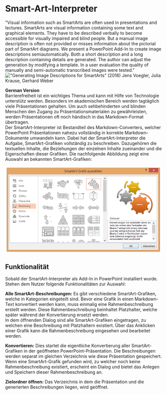 # Smart-Art-Interpreter
"Visual information such as SmartArts are often used in presentations and lectures. SmartArts are visual information containing some text and graphical elements. They have to be described verbally to become accessible for visually impaired and blind people. But a manual image description is often not provided or misses information about the pictorial part of SmartArt diagrams. We present a PowerPoint Add-In to create image descriptions semiautomatically. Both a short description and a long description containing details are generated. The author can adjust the generation by modifying a template. In a user evaluation the quality of manually and semi-automatic transcribed images were tested." !["Generating Image Descriptions for SmartArts" (2016) Jens Voegler, Julia Krause, Gerhard Weber](https://link.springer.com/chapter/10.1007/978-3-319-41264-1_27)

**German Version**<br/>
Barrierefreiheit ist ein wichtiges Thema und kann mit Hilfe von Technologie unterstütz werden. Besonders im akademischen Bereich werden tagtäglich viele Präsentationen gehalten. Um auch sehbehinderten und blinden Menschen den Zugang zu Präsentationsmaterialen zu gewährleisten, werden Präsentationen oft noch händisch in das Markdown-Format übertragen.  
Der SmartArt-Interpreter ist Bestandteil des Markdown-Converters, welcher PowerPoint Präsentationen nahezu vollständig in korrekte Markdown-Dokumente umwandeln kann. Dabei hat der SmartArt-Interpreter die Aufgabe, SmartArt-Grafiken vollständig zu beschreiben. Dazugehören die textuellen Inhalte, die Beziehungen der einzelnen Inhalte zueinander und die Eigenschaften dieser Grafiken. Die nachfolgende Abbildung zeigt eine Auswahl an bekannten SmartArt-Grafiken:

![smartArts](https://github.com/Juliiia/Smart-Art-Interpreter/blob/master/img/smartarts.png)

## Funktionalität
Sobald der SmartArt-Interpreter als Add-In in PowerPoint installiert wurde. Stehen dem Nutzer folgende Funktionalitäten zur Auswahl:

**Alle SmartArt-Beschreibungen:**
Es gibt verschiedene SmartArt-Grafiken, welche in Kategorien eingeteilt sind. Bevor eine Grafik in einen Markdown-Text konvertiert werden kann, muss einmalig eine Rahmenbeschreibung erstellt werden. Diese Rahmenbeschreibung beinhaltet Platzhalter, welche später während der Konvertierung ersetzt werden. <br/>
In dem öffnenden Dialog sind alle SmartArt-Grafiken eingetragen, zu welchen eine Beschreibung mit Platzhaltern existiert. Über das Anklicken einer Grafik kann die Rahmenbeschreibung eingesehen und bearbeitet werden.

**Konvertieren:**
Dies startet die eigentliche Konvertierung aller SmartArt-Grafiken in der geöffneten PowerPoint-Präsentation. Die Beschreibungen werden separat im gleichen Verzeichnis wie diese Präsentation gespeichert.<br/>
Wenn eine SmartArt-Grafik gefunden wird, zu welcher noch keine Rahmenbeschreibung existiert, erscheint ein Dialog und bietet das Anlegen und Speichern dieser Rahmenbeschreibung an. 

**Zielordner öffnen:**
Das Verzeichnis in dem die Präsentation und die generierten Beschreibungen liegen, wird geöffnet.
